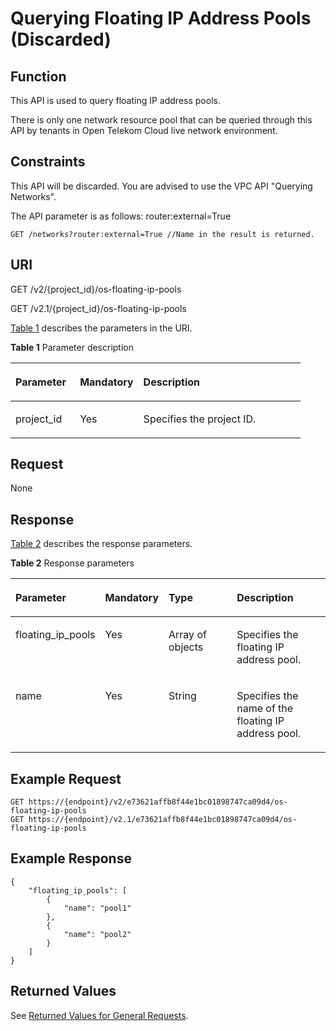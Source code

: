 # Querying Floating IP Address Pools \(Discarded\)<a name="EN-US_TOPIC_0065820820"></a>

## Function<a name="en-us_topic_0057972835_section7554882"></a>

This API is used to query floating IP address pools.

There is only one network resource pool that can be queried through this API by tenants in Open Telekom Cloud live network environment.

## Constraints<a name="en-us_topic_0057972835_section7965739"></a>

This API will be discarded. You are advised to use the VPC API "Querying Networks".

The API parameter is as follows: router:external=True

```
GET /networks?router:external=True //Name in the result is returned.
```

## URI<a name="en-us_topic_0057972835_section885082"></a>

GET /v2/\{project\_id\}/os-floating-ip-pools

GET /v2.1/\{project\_id\}/os-floating-ip-pools

[Table 1](#en-us_topic_0057972835_table32475667)  describes the parameters in the URI.

**Table  1**  Parameter description

<a name="en-us_topic_0057972835_table32475667"></a>
<table><thead align="left"><tr id="en-us_topic_0057972835_row44937496"><th class="cellrowborder" valign="top" width="22.24%" id="mcps1.2.4.1.1"><p id="p5187119"><a name="p5187119"></a><a name="p5187119"></a>Parameter</p>
</th>
<th class="cellrowborder" valign="top" width="21.87%" id="mcps1.2.4.1.2"><p id="p17503500"><a name="p17503500"></a><a name="p17503500"></a>Mandatory</p>
</th>
<th class="cellrowborder" valign="top" width="55.88999999999999%" id="mcps1.2.4.1.3"><p id="p8497414"><a name="p8497414"></a><a name="p8497414"></a>Description</p>
</th>
</tr>
</thead>
<tbody><tr id="en-us_topic_0057972835_row1664874"><td class="cellrowborder" valign="top" width="22.24%" headers="mcps1.2.4.1.1 "><p id="en-us_topic_0057972835_p637140"><a name="en-us_topic_0057972835_p637140"></a><a name="en-us_topic_0057972835_p637140"></a>project_id</p>
</td>
<td class="cellrowborder" valign="top" width="21.87%" headers="mcps1.2.4.1.2 "><p id="en-us_topic_0057972835_p51608407"><a name="en-us_topic_0057972835_p51608407"></a><a name="en-us_topic_0057972835_p51608407"></a>Yes</p>
</td>
<td class="cellrowborder" valign="top" width="55.88999999999999%" headers="mcps1.2.4.1.3 "><p id="p37593705"><a name="p37593705"></a><a name="p37593705"></a>Specifies the project ID.</p>
</td>
</tr>
</tbody>
</table>

## Request<a name="en-us_topic_0057972835_section4582792"></a>

None

## Response<a name="en-us_topic_0057972835_section41245128"></a>

[Table 2](#en-us_topic_0057972835_table54779151)  describes the response parameters.

**Table  2**  Response parameters

<a name="en-us_topic_0057972835_table54779151"></a>
<table><thead align="left"><tr id="en-us_topic_0057972835_row21723514"><th class="cellrowborder" valign="top" width="19.18808119188081%" id="mcps1.2.5.1.1"><p id="p2181159142617"><a name="p2181159142617"></a><a name="p2181159142617"></a>Parameter</p>
</th>
<th class="cellrowborder" valign="top" width="17.13828617138286%" id="mcps1.2.5.1.2"><p id="p20648171253016"><a name="p20648171253016"></a><a name="p20648171253016"></a>Mandatory</p>
</th>
<th class="cellrowborder" valign="top" width="27.407259274072594%" id="mcps1.2.5.1.3"><p id="p1418119982619"><a name="p1418119982619"></a><a name="p1418119982619"></a>Type</p>
</th>
<th class="cellrowborder" valign="top" width="36.266373362663735%" id="mcps1.2.5.1.4"><p id="p1218116952619"><a name="p1218116952619"></a><a name="p1218116952619"></a>Description</p>
</th>
</tr>
</thead>
<tbody><tr id="en-us_topic_0057972835_row56262227"><td class="cellrowborder" valign="top" width="19.18808119188081%" headers="mcps1.2.5.1.1 "><p id="en-us_topic_0057972835_p60946511"><a name="en-us_topic_0057972835_p60946511"></a><a name="en-us_topic_0057972835_p60946511"></a>floating_ip_pools</p>
</td>
<td class="cellrowborder" valign="top" width="17.13828617138286%" headers="mcps1.2.5.1.2 "><p id="p264811215307"><a name="p264811215307"></a><a name="p264811215307"></a>Yes</p>
</td>
<td class="cellrowborder" valign="top" width="27.407259274072594%" headers="mcps1.2.5.1.3 "><p id="en-us_topic_0057972835_p37720384"><a name="en-us_topic_0057972835_p37720384"></a><a name="en-us_topic_0057972835_p37720384"></a>Array of objects</p>
</td>
<td class="cellrowborder" valign="top" width="36.266373362663735%" headers="mcps1.2.5.1.4 "><p id="en-us_topic_0057972835_p53064224"><a name="en-us_topic_0057972835_p53064224"></a><a name="en-us_topic_0057972835_p53064224"></a>Specifies the floating IP address pool.</p>
</td>
</tr>
<tr id="en-us_topic_0057972835_row7815975"><td class="cellrowborder" valign="top" width="19.18808119188081%" headers="mcps1.2.5.1.1 "><p id="en-us_topic_0057972835_p29114202"><a name="en-us_topic_0057972835_p29114202"></a><a name="en-us_topic_0057972835_p29114202"></a>name</p>
</td>
<td class="cellrowborder" valign="top" width="17.13828617138286%" headers="mcps1.2.5.1.2 "><p id="p764815127301"><a name="p764815127301"></a><a name="p764815127301"></a>Yes</p>
</td>
<td class="cellrowborder" valign="top" width="27.407259274072594%" headers="mcps1.2.5.1.3 "><p id="en-us_topic_0057972835_p9440199"><a name="en-us_topic_0057972835_p9440199"></a><a name="en-us_topic_0057972835_p9440199"></a>String</p>
</td>
<td class="cellrowborder" valign="top" width="36.266373362663735%" headers="mcps1.2.5.1.4 "><p id="en-us_topic_0057972835_p62775401"><a name="en-us_topic_0057972835_p62775401"></a><a name="en-us_topic_0057972835_p62775401"></a>Specifies the name of the floating IP address pool.</p>
</td>
</tr>
</tbody>
</table>

## Example Request<a name="en-us_topic_0057972835_section35661838"></a>

```
GET https://{endpoint}/v2/e73621affb8f44e1bc01898747ca09d4/os-floating-ip-pools
GET https://{endpoint}/v2.1/e73621affb8f44e1bc01898747ca09d4/os-floating-ip-pools
```

## Example Response<a name="section96791312115012"></a>

```
{
    "floating_ip_pools": [
        {
            "name": "pool1"
        },
        {
            "name": "pool2"
        }
    ]
}
```

## Returned Values<a name="en-us_topic_0057972835_en-us_topic_0020212692_section22960139"></a>

See  [Returned Values for General Requests](returned-values-for-general-requests.md).

